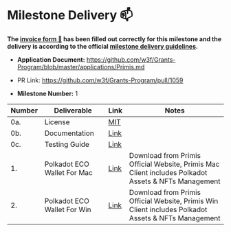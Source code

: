 # Milestone Delivery :mailbox:


**The [invoice form :pencil:](https://docs.google.com/forms/d/e/1FAIpQLSfmNYaoCgrxyhzgoKQ0ynQvnNRoTmgApz9NrMp-hd8mhIiO0A/viewform) has been filled out correctly for this milestone and the delivery is according to the official [milestone delivery guidelines](https://github.com/w3f/Grants-Program/blob/master/docs/milestone-deliverables-guidelines.md).**  

* **Application Document:** https://github.com/w3f/Grants-Program/blob/master/applications/Primis.md
* PR Link: https://github.com/w3f/Grants-Program/pull/1059

* **Milestone Number:**  1

| Number | Deliverable | Link | Notes |
| ------------- | ------------- | ------------- |------------- |
| 0a.| License |[MIT](https://github.com/Primis-Labs/client/blob/main/LICENSE)| | 
| 0b.  | Documentation |[Link](https://github.com/Primis-Labs/client)| | 
| 0c.  | Testing Guide |[Link](https://docs.google.com/spreadsheets/d/1DccCJUEu7HLUpQYrh6QBfJ1wuRyPeMBWoAsppco-nEU/edit?usp=sharing)| | 
| 1.  | Polkadot ECO Wallet For Mac |[Link](https://primis.cc/)| Download from Primis Official Website, Primis Mac Client includes Polkadot Assets & NFTs Management| 
| 2.  | Polkadot ECO Wallet For Win |[Link](https://primis.cc/)| Download from Primis Official Website, Primis Win Client includes Polkadot Assets & NFTs Management| 

